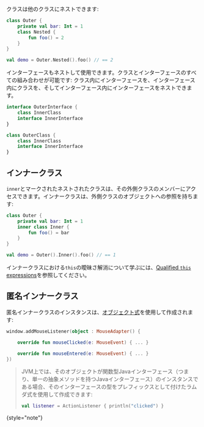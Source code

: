 [//]: # (title: ネストされたクラスとインナークラス)

クラスは他のクラスにネストできます:

```kotlin
class Outer {
    private val bar: Int = 1
    class Nested {
        fun foo() = 2
    }
}

val demo = Outer.Nested().foo() // == 2
```

インターフェースもネストして使用できます。クラスとインターフェースのすべての組み合わせが可能です: クラス内にインターフェースを、インターフェース内にクラスを、そしてインターフェース内にインターフェースをネストできます。

```kotlin
interface OuterInterface {
    class InnerClass
    interface InnerInterface
}

class OuterClass {
    class InnerClass
    interface InnerInterface
}
```

## インナークラス

`inner`とマークされたネストされたクラスは、その外側クラスのメンバーにアクセスできます。インナークラスは、外側クラスのオブジェクトへの参照を持ちます:

```kotlin
class Outer {
    private val bar: Int = 1
    inner class Inner {
        fun foo() = bar
    }
}

val demo = Outer().Inner().foo() // == 1
```

インナークラスにおける`this`の曖昧さ解消について学ぶには、[Qualified `this` expressions](this-expressions.md)を参照してください。

## 匿名インナークラス

匿名インナークラスのインスタンスは、[オブジェクト式](object-declarations.md#object-expressions)を使用して作成されます:

```kotlin
window.addMouseListener(object : MouseAdapter() {

    override fun mouseClicked(e: MouseEvent) { ... }

    override fun mouseEntered(e: MouseEvent) { ... }
})
```

> JVM上では、そのオブジェクトが関数型Javaインターフェース（つまり、単一の抽象メソッドを持つJavaインターフェース）のインスタンスである場合、そのインターフェースの型をプレフィックスとして付けたラムダ式を使用して作成できます:
>
>```kotlin
> val listener = ActionListener { println("clicked") }
> ```
>
{style="note"}